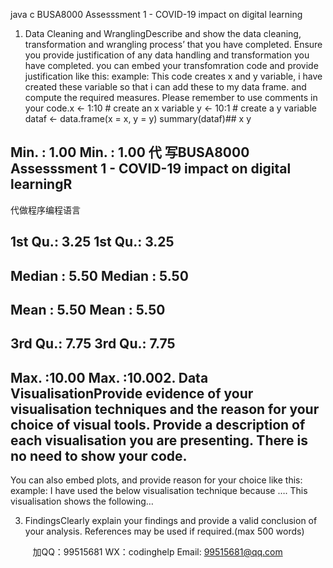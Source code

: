 java c
BUSA8000
Assesssment 1 - COVID-19 impact on digital learning
1. Data Cleaning and WranglingDescribe and show the data cleaning, transformation and wrangling process’ that you have completed. Ensure you provide justification of any data handling and transformation you have completed.
you can embed your transfomration code and provide justification like this:
example: This code creates x and y variable, i have created these variable so that i can add these to my data frame. and compute the required measures. Please remember to use comments in your code.x <-   1:10            # create an x variable
y <-   10:1            # create a y variable
dataf <-   data.frame(x =   x, y =   y)
summary(dataf)##                      x                                           y                      
##    Min.       : 1.00       Min.       : 1.00   代 写BUSA8000 Assesssment 1 - COVID-19 impact on digital learningR
代做程序编程语言 
##    1st Qu.: 3.25       1st Qu.: 3.25    
##    Median : 5.50       Median : 5.50    
##    Mean       : 5.50       Mean       : 5.50    
##    3rd Qu.: 7.75       3rd Qu.: 7.75    
##    Max.       :10.00       Max.       :10.002. Data VisualisationProvide evidence of your visualisation techniques and the reason for your choice of visual tools. Provide a description of each visualisation you are presenting. There is no need to show your code.
You can also embed plots, and provide reason for your choice like this:
example: I have used the below visualisation technique because ….
This visualisation shows the following…
   
3. FindingsClearly explain your findings and provide a valid conclusion of your analysis. References may be used if required.(max 500 words)   






         
加QQ：99515681  WX：codinghelp  Email: 99515681@qq.com
